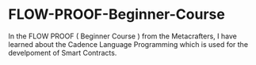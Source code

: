 # FLOW-PROOF-Beginner-Course
In the FLOW PROOF ( Beginner Course ) from the Metacrafters, I have learned about the Cadence Language Programming which is used for the develpoment of Smart Contracts.

